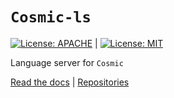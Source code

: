 # `Cosmic-ls`
[![License: APACHE](https://img.shields.io/badge/License-Apache_2.0-blue.svg)](https://opensource.org/licenses/Apache-2.0) |
[![License: MIT](https://img.shields.io/badge/License-MIT-yellow.svg)](https://opensource.org/licenses/MIT)

Language server for `Cosmic`

[Read the docs](https://www.cosmic-lang.org) |
[Repositories](https://www.github.com/cosmic-lang/cosmic)
